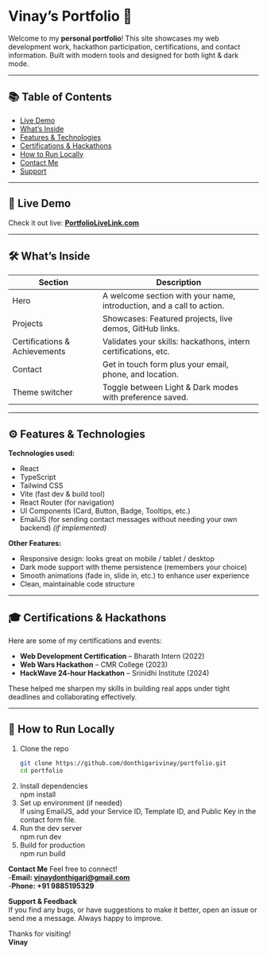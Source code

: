 # Vinay’s Portfolio 🚀

Welcome to my **personal portfolio**! This site showcases my web development work, hackathon participation, certifications, and contact information. Built with modern tools and designed for both light & dark mode.

---

## 📚 Table of Contents

- [Live Demo](https://vinaydonthigari-portfolio.netlify.app/)  
- [What’s Inside](https://vinaydonthigari-portfolio.netlify.app/)  
- [Features & Technologies](features--technologies](https://vinaydonthigari-portfolio.netlify.app/))  
- [Certifications & Hackathons](certifications--hackathon](https://vinaydonthigari-portfolio.netlify.app/))  
- [How to Run Locally](https://vinaydonthigari-portfolio.netlify.app/)  
- [Contact Me](https://vinaydonthigari-portfolio.netlify.app/)  
- [Support](https://vinaydonthigari-portfolio.netlify.app/)  

---

## 🔗 Live Demo

Check it out live: **[PortfolioLiveLink.com](https://vinaydonthigari-portfolio.netlify.app/)**

---

## 🛠 What’s Inside

| Section | Description |
|--------|-------------|
| Hero | A welcome section with your name, introduction, and a call to action. |
| Projects | Showcases: Featured projects, live demos, GitHub links. |
| Certifications & Achievements | Validates your skills: hackathons, intern certifications, etc. |
| Contact | Get in touch form plus your email, phone, and location. |
| Theme switcher | Toggle between Light & Dark modes with preference saved. |

---

## ⚙️ Features & Technologies

**Technologies used:**

- React  
- TypeScript  
- Tailwind CSS  
- Vite (fast dev & build tool)  
- React Router (for navigation)  
- UI Components (Card, Button, Badge, Tooltips, etc.)  
- EmailJS (for sending contact messages without needing your own backend) *(if implemented)*  

**Other Features:**

- Responsive design: looks great on mobile / tablet / desktop  
- Dark mode support with theme persistence (remembers your choice)  
- Smooth animations (fade in, slide in, etc.) to enhance user experience  
- Clean, maintainable code structure  

---

## 🎓 Certifications & Hackathons

Here are some of my certifications and events:

- **Web Development Certification** – Bharath Intern (2022)  
- **Web Wars Hackathon** – CMR College (2023)  
- **HackWave 24-hour Hackathon** – Srinidhi Institute (2024)  

These helped me sharpen my skills in building real apps under tight deadlines and collaborating effectively.

---

## 🧰 How to Run Locally

1. Clone the repo  
   ```bash
   git clone https://github.com/donthigarivinay/portfolio.git
   cd portfolio
2. Install dependencies  
    npm install
3. Set up environment (if needed)  
    If using EmailJS, add your Service ID, Template ID, and Public Key in the contact form file.
4. Run the dev server  
    npm run dev
5. Build for production  
    npm run build

**Contact Me**
Feel free to connect!  
-**Email: vinaydonthigari@gmail.com**  
-**Phone: +91 9885195329**

**Support & Feedback**  
  If you find any bugs, or have suggestions to make it better, open an issue or send me a message. Always happy to improve.

  Thanks for visiting!  
     **Vinay**
